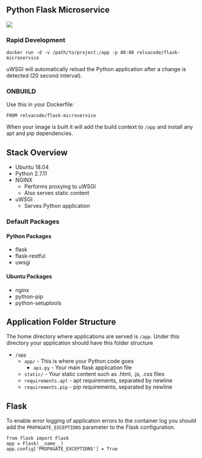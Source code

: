 ## Python Flask Microservice

[![](https://images.microbadger.com/badges/image/relvacode/flask-microservice.svg)](https://microbadger.com/images/relvacode/flask-microservice "Get your own image badge on microbadger.com")

### Rapid Development

    docker run -d -v /path/to/project:/app -p 80:80 relvacode/flask-microservice
    
uWSGI will automatically reload the Python application after a change is detected (20 second interval).
    
### ONBUIILD
    
Use this in your Dockerfile:

    FROM relvacode/flask-microservice
    
When your image is built it will add the build context to `/app` and install any apt and pip dependencies.

## Stack Overview

  * Ubuntu 18.04
  * Python 2.7.11
  * NGINX
    * Performs proxying to uWSGI
    * Also serves static content
  * uWSGI
    * Serves Python application
    
    
### Default Packages

#### Python Packages
  * flask
  * flask-restful
  * uwsgi
  
#### Ubuntu Packages
  * nginx
  * python-pip
  * python-setuptools
  

## Application Folder Structure

The home directory where applications are served is `/app`.
 Under this directory your application should have this folder structure

 * `/app`
   * `app/` - This is where your Python code goes
     * `api.py` - Your main flask application file
   * `static/` - Your static content such as .html, .js, .css files
   * `requirements.apt` - apt requirements, separated by newline
   * `requirements.pip` - pip requirements, separated by newline

## Flask

To enable error logging of application errors to the container log you should add the `PROPAGATE_EXCEPTIONS` parameter to the Flask configuration.

    from flask import Flask
    app = Flask(__name__)
    app.config['PROPAGATE_EXCEPTIONS'] = True
    
    
